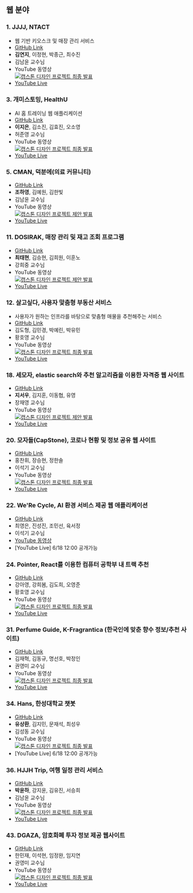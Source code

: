 ## 웹 분야

### 1. JJJJ, NTACT
- 웹 기반 키오스크 및 매장 관리 서비스
- [GitHub Link](https://github.com/coding-Benny/NTACT#readme)
- **김연지**, 이정현, 박종근, 최수진
- 김남윤 교수님
- YouTube 동영상 <br>[![캡스톤 디자인 프로젝트 최종 발표](https://img.youtube.com/vi/Jv8nx1BdveI/0.jpg)](https://youtu.be/Jv8nx1BdveI)
- [YouTube Live](https://www.youtube.com/watch?v=gtd6_RQ6X_o)

### 3. 개미스토밍, HealthU
- AI 홈 트레이닝 웹 애플리케이션
- [GitHub Link](https://github.com/gaemistorming/Capstone-WEB)
- **이지은**, 김소진, 김효진, 오소영
- 허준영 교수님
- YouTube 동영상 <br>[![캡스톤 디자인 프로젝트 최종 발표](https://img.youtube.com/vi/ANM6FzPGNds/maxresdefault.jpg)](https://youtu.be/ANM6FzPGNds)
- [YouTube Live](https://youtu.be/spTkOeXQlGQ)

### 5. CMAN, 덕분에(의료 커뮤니티)
- [GitHub Link](https://github.com/equipoida/CapstoneFinal)
- **조하영**, 김예원, 김한빛
- 김남윤 교수님
- YouTube 동영상 <br>
[![캡스톤 디자인 프로젝트 제안 발표](https://img.youtube.com/vi/xTvoeX3piM0/0.jpg)](https://www.youtube.com/watch?v=xTvoeX3piM0)
- [YouTube Live](https://youtu.be/IcGPTcov_VA)

### 11. DOSIRAK, 매장 관리 및 재고 조회 프로그램
- [GitHub Link](https://github.com/gnssh606/DOSIRAK)
- **최태현**, 김승현, 김희원, 이훈노
- 강희중 교수님
- YouTube 동영상 <br>
[![캡스톤 디자인 프로젝트 제안 발표](https://img.youtube.com/vi/6YcokBnyOJM/0.jpg)](https://www.youtube.com/watch?v=6YcokBnyOJM)
- [YouTube Live](https://www.youtube.com/watch?v=GkqBfKvWj-Q)

### 12. 살고싶다, 사용자 맟춤형 부동산 서비스
- 사용자가 원하는 인프라를 바탕으로 맞춤형 매물을 추천해주는 서비스
- [GitHub Link](https://github.com/salgosipda/Salgosipda)
- 김도형, 김민경, 박예린, 박유민
- 황호영 교수님
- YouTube 동영상 <br> 
[![캡스톤 디자인 프로젝트 최종 발표](https://img.youtube.com/vi/f3Ml7c4RU4E/0.jpg)](https://youtu.be/f3Ml7c4RU4E)
- [YouTube Live]()

### 18. 세모자, elastic search와 추천 알고리즘을 이용한 자격증 웹 사이트
- [GitHub Link](https://github.com/hsu18/Capstone)
- **지서우**, 김지훈, 이동협, 유영
- 장재영 교수님
- YouTube 동영상 <br> 
[![캡스톤 디자인 프로젝트 제안 발표](https://img.youtube.com/vi/swleM4JLy-E/0.jpg)](https://www.youtube.com/watch?v=swleM4JLy-E)
- [YouTube Live](https://youtu.be/780ineZzYvk)

### 20. 모자돌(CapStone), 코로나 현황 및 정보 공유 웹 사이트
- [GitHub Link](https://github.com/seunghyun-Jang/corona-inside)
- 홍찬휘, 장승현, 정한솔
- 이석기 교수님
- YouTube 동영상 <br>
[![캡스톤 디자인 프로젝트 최종 발표](https://img.youtube.com/vi/s5AuLqgoOJE/0.jpg)](https://youtu.be/s5AuLqgoOJE)
- [YouTube Live](https://youtu.be/vcFakfuUG9Q)

### 22. We'Re Cycle, AI 환경 서비스 제공 웹 애플리케이션
- [GitHub Link](https://github.com/uuu0105/werecycle)
- 최영은, 진성진, 조민선, 육서정
- 이석기 교수님
- [YouTube 동영상](https://youtu.be/Ngrdjl8FiJ0)
- [YouTube Live] 6/18 12:00 공개가능

### 24. Pointer, React를 이용한 컴퓨터 공학부 내 트랙 추천
- [GitHub Link](https://github.com/ayrdaz/testreact)
- 강아영, 강희봄, 김도희, 오영준
- 황호영 교수님
- YouTube 동영상 <br>
[![캡스톤 디자인 프로젝트 최종 발표](https://img.youtube.com/vi/IGOehedieXs/0.jpg)](https://youtu.be/IGOehedieXs)
- [YouTube Live](https://youtu.be/LcG-zL4xHzE)

### 31. Perfume Guide, K-Fragrantica (한국인에 맞춘 향수 정보/추천 사이트)
- [GitHub Link](https://github.com/PerfumeGuide/Capstone_PerfumeGuide.git)
- 김재혁, 김동규, 명선호, 박정인
- 권영미 교수님
- YouTube 동영상 <br>
[![캡스톤 디자인 프로젝트 최종 발표](https://img.youtube.com/vi/SXLIkEwFVqA/0.jpg)](https://youtu.be/SXLIkEwFVqA)
- [YouTube Live](https://youtu.be/hxQd1yiGbKM)

### 34. Hans, 한성대학교 챗봇
- [GitHub Link](https://github.com/QuaintCoding/chatbot-dialogflow)
- **유상환**, 김지민, 문재석, 최성우
- 김성동 교수님
- YouTube 동영상 <br>
[![캡스톤 디자인 프로젝트 최종 발표](https://img.youtube.com/vi/sGrDE2R9R9g/0.jpg)](https://youtu.be/sGrDE2R9R9g)
- [YouTube Live] 6/18 12:00 공개가능

### 36. HJJH Trip, 여행 일정 관리 서비스
- [GitHub Link](https://github.com/0atx/capstone)
- **박윤하**, 강지윤, 김유진, 서승희
- 김남윤 교수님
- YouTube 동영상 <br>
[![캡스톤 디자인 프로젝트 최종 발표](https://img.youtube.com/vi/615VkJComIY/0.jpg)](https://youtu.be/615VkJComIY)
- [YouTube Live](https://youtu.be/N8uVDuWjIbQ)

### 43. DGAZA, 암호화폐 투자 정보 제공 웹사이트
- [GitHub Link](https://github.com/lim97/lim97.github.io)
- 한민재, 이석현, 임정완, 임지연
- 권영미 교수님
- YouTube 동영상 <br>
[![캡스톤 디자인 프로젝트 최종 발표](https://img.youtube.com/vi/m_k5qqerYbs/0.jpg)](https://youtu.be/m_k5qqerYbs)
- [YouTube Live](https://youtu.be/7Drmxcfq4Mg)